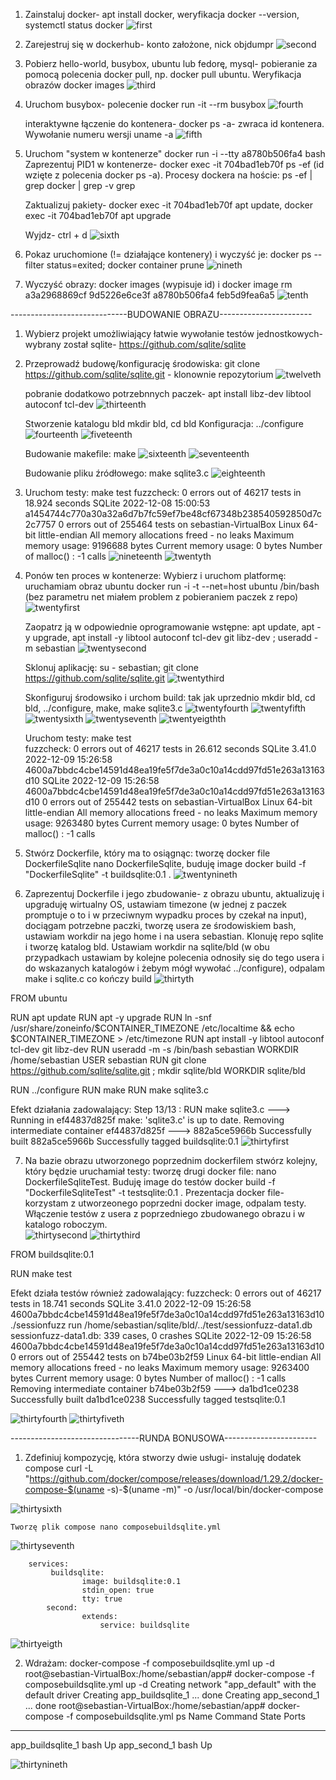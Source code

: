 1. Zainstaluj docker- apt install docker, weryfikacja docker --version, systemctl status docker
![first](/home/sebastian/LAB2SS/1ss.png)

2. Zarejestruj się w dockerhub- konto założone, nick objdumpr 
![second](/home/sebastian/LAB2SS/2ss.png)

3. Pobierz hello-world, busybox, ubuntu lub fedorę, mysql- pobieranie za pomocą polecenia docker pull, np. docker pull ubuntu. Weryfikacja obrazów docker images 
![third](/home/sebastian/LAB2SS/3ss.png)

4. Uruchom busybox- polecenie docker run -it --rm busybox
![fourth](/home/sebastian/LAB2SS/4ss.png)

	interaktywne łączenie do kontenera- docker ps -a- zwraca id kontenera. Wywołanie numeru wersji uname -a 
![fifth](/home/sebastian/LAB2SS/5ss.png)

5. Uruchom "system w kontenerze" docker run -i --tty a8780b506fa4 bash
	Zaprezentuj PID1 w kontenerze- docker exec -it 704bad1eb70f ps -ef (id wzięte z polecenia docker ps -a). Procesy dockera na hoście:
		ps -ef | grep docker | grep -v grep

	Zaktualizuj pakiety- docker exec -it 704bad1eb70f apt update, docker exec -it 704bad1eb70f apt upgrade

	Wyjdz- ctrl + d 
![sixth](/home/sebastian/LAB2SS/6ss.png)


6. Pokaz uruchomione (!= działające kontenery) i wyczyść je: docker ps --filter status=exited; docker container prune
![nineth](/home/sebastian/LAB2SS/9ss.png)


7. Wyczyść obrazy: docker images (wypisuje id) i docker image rm a3a2968869cf 9d5226e6ce3f a8780b506fa4 feb5d9fea6a5
![tenth](/home/sebastian/LAB2SS/10ss.png)



-----------------------------BUDOWANIE OBRAZU-----------------------

1. Wybierz projekt umożliwiający łatwie wywołanie testów jednostkowych- wybrany został sqlite- https://github.com/sqlite/sqlite


2. Przeprowadź budowę/konfigurację środowiska: 
	git clone https://github.com/sqlite/sqlite.git - klonownie repozytorium 
![twelveth](/home/sebastian/LAB2SS/12ss.png)
	
	pobranie dodatkowo potrzebnnych paczek- apt install libz-dev libtool autoconf tcl-dev
![thirteenth](/home/sebastian/LAB2SS/11ss.png)

	Stworzenie katalogu bld mkdir bld, cd bld
	Konfiguracja: ../configure
![fourteenth](/home/sebastian/LAB2SS/13ss.png)
![fiveteenth](/home/sebastian/LAB2SS/14ss.png)

	Budowanie makefile: make 
![sixteenth](/home/sebastian/LAB2SS/15ss.png)
![seventeenth](/home/sebastian/LAB2SS/16ss.png)

	Budowanie pliku źródłowego: make sqlite3.c
![eighteenth](/home/sebastian/LAB2SS/17ss.png)


3. Uruchom testy: make test
	fuzzcheck: 0 errors out of 46217 tests in 18.924 seconds
	SQLite 2022-12-08 15:00:53 a1454744c770a30a32a6d7b7fc59ef7be48cf67348b238540592850d7c2c7757
	0 errors out of 255464 tests on sebastian-VirtualBox Linux 64-bit little-endian
	All memory allocations freed - no leaks
	Maximum memory usage: 9196688 bytes
	Current memory usage: 0 bytes
	Number of malloc()  : -1 calls
![nineteenth](/home/sebastian/LAB2SS/18ss.png)
![twentyth](/home/sebastian/LAB2SS/19ss.png)


4. Ponów ten proces w kontenerze:
	Wybierz i uruchom platformę: uruchamiam obraz ubuntu docker run -i -t --net=host ubuntu /bin/bash (bez parametru net miałem problem z pobieraniem paczek z repo)
![twentyfirst](/home/sebastian/LAB2SS/20ss.png)	

	Zaopatrz ją w odpowiednie oprogramowanie wstępne: apt update, apt -y upgrade, apt install -y libtool autoconf tcl-dev git libz-dev ; useradd -m sebastian
![twentysecond](/home/sebastian/LAB2SS/21ss.png)

	Sklonuj aplikację: su - sebastian; git clone https://github.com/sqlite/sqlite.git
![twentythird](/home/sebastian/LAB2SS/22ss.png)

	Skonfiguruj środowsiko i urchom build: tak jak uprzednio mkdir bld, cd bld, ../configure, make, make sqlite3.c
![twentyfourth](/home/sebastian/LAB2SS/23ss.png)
![twentyfifth](/home/sebastian/LAB2SS/24ss.png)
![twentysixth](/home/sebastian/LAB2SS/25ss.png)
![twentyseventh](/home/sebastian/LAB2SS/26ss.png)
![twentyeigthth](/home/sebastian/LAB2SS/27ss.png)

	Uruchom testy: make test  
	fuzzcheck: 0 errors out of 46217 tests in 26.612 seconds
	SQLite 3.41.0 2022-12-09 15:26:58 4600a7bbdc4cbe14591d48ea19fe5f7de3a0c10a14cdd97fd51e263a13163d10
	SQLite 2022-12-09 15:26:58 4600a7bbdc4cbe14591d48ea19fe5f7de3a0c10a14cdd97fd51e263a13163d10
	0 errors out of 255442 tests on sebastian-VirtualBox Linux 64-bit little-endian
	All memory allocations freed - no leaks
	Maximum memory usage: 9263480 bytes
	Current memory usage: 0 bytes
	Number of malloc()  : -1 calls


5. Stwórz Dockerfile, który ma to osiągnąc: tworzę docker file DockerfileSqlite nano DockerfileSqlite, buduję image docker build -f "DockerfileSqlite" -t buildsqlite:0.1 .
![twentynineth](/home/sebastian/LAB2SS/28ss.png)


6. Zaprezentuj Dockerfile i jego zbudowanie- z obrazu ubuntu, aktualizuję i upgraduję wirtualny OS, ustawiam timezone (w jednej z paczek promptuje o to i w przeciwnym 
wypadku proces by czekał na input), dociągam potrzebne paczki, tworzę usera ze środowiskiem bash, ustawiam workdir na jego home i na usera sebastian. Klonuję repo sqlite
i tworzę katalog bld. Ustawiam workdir na sqlite/bld (w obu przypadkach ustawiam by kolejne polecenia odnosiły się do tego usera i do wskazanych katalogów  i żebym mógł
wywołać ../configure), odpalam make i sqlite.c co kończy build
![thirtyth](/home/sebastian/LAB2SS/29ss.png)

FROM ubuntu

RUN apt update
RUN apt -y upgrade
RUN ln -snf /usr/share/zoneinfo/$CONTAINER_TIMEZONE /etc/localtime && echo $CONTAINER_TIMEZONE > /etc/timezone
RUN apt install -y libtool autoconf tcl-dev git libz-dev
RUN useradd -m -s /bin/bash  sebastian
WORKDIR /home/sebastian
USER sebastian
RUN git clone https://github.com/sqlite/sqlite.git ; mkdir sqlite/bld
WORKDIR sqlite/bld

RUN ../configure
RUN make
RUN make sqlite3.c


Efekt działania zadowalający: 
Step 13/13 : RUN make sqlite3.c
 ---> Running in ef44837d825f
make: 'sqlite3.c' is up to date.
Removing intermediate container ef44837d825f
 ---> 882a5ce5966b
Successfully built 882a5ce5966b
Successfully tagged buildsqlite:0.1
![thirtyfirst](/home/sebastian/LAB2SS/30ss.png)


7. Na bazie obrazu utworzonego poprzednim dockerfilem stwórz kolejny, który będzie uruchamiał testy: tworzę drugi docker file: nano DockerfileSqliteTest.
Buduję image do testów docker build -f "DockerfileSqliteTest" -t testsqlite:0.1 . Prezentacja docker file- korzystam z utworzeonego poprzedni docker image,  odpalam testy. 
Włączenie testów z usera z poprzedniego zbudowanego obrazu i w katalogo roboczym.  
![thirtysecond](/home/sebastian/LAB2SS/31ss.png)
![thirtythird](/home/sebastian/LAB2SS/32ss.png)

FROM buildsqlite:0.1

RUN make test


Efekt działa testów również zadowalający:
fuzzcheck: 0 errors out of 46217 tests in 18.741 seconds
SQLite 3.41.0 2022-12-09 15:26:58 4600a7bbdc4cbe14591d48ea19fe5f7de3a0c10a14cdd97fd51e263a13163d10
./sessionfuzz run /home/sebastian/sqlite/bld/../test/sessionfuzz-data1.db
sessionfuzz-data1.db:  339 cases, 0 crashes
SQLite 2022-12-09 15:26:58 4600a7bbdc4cbe14591d48ea19fe5f7de3a0c10a14cdd97fd51e263a13163d10
0 errors out of 255442 tests on b74be03b2f59 Linux 64-bit little-endian
All memory allocations freed - no leaks
Maximum memory usage: 9263400 bytes
Current memory usage: 0 bytes
Number of malloc()  : -1 calls
Removing intermediate container b74be03b2f59
 ---> da1bd1ce0238
Successfully built da1bd1ce0238
Successfully tagged testsqlite:0.1

![thirtyfourth](/home/sebastian/LAB2SS/33ss.png)
![thirtyfiveth](/home/sebastian/LAB2SS/34ss.png)



--------------------------------RUNDA BONUSOWA-----------------------

1. Zdefiniuj kompozycję, która stworzy dwie usługi- instaluję dodatek compose 
curl -L "https://github.com/docker/compose/releases/download/1.29.2/docker-compose-$(uname -s)-$(uname -m)" -o /usr/local/bin/docker-compose

![thirtysixth](/home/sebastian/LAB2SS/35ss.png)

	Tworzę plik compose nano composebuildsqlite.yml
![thirtyseventh](/home/sebastian/LAB2SS/36ss.png)

		services:
 			 buildsqlite:
    				image: buildsqlite:0.1
    				stdin_open: true
    				tty: true
  			second:
    				extends:
      					service: buildsqlite
![thirtyeigth](/home/sebastian/LAB2SS/37ss.png)

2. Wdrażam: docker-compose -f composebuildsqlite.yml up -d
root@sebastian-VirtualBox:/home/sebastian/app# docker-compose -f composebuildsqlite.yml up -d
Creating network "app_default" with the default driver
Creating app_buildsqlite_1 ... done
Creating app_second_1      ... done
root@sebastian-VirtualBox:/home/sebastian/app# docker-compose -f composebuildsqlite.yml ps
      Name          Command   State   Ports
-------------------------------------------
app_buildsqlite_1   bash      Up
app_second_1        bash      Up

![thirtynineth](/home/sebastian/LAB2SS/38ss.png)
